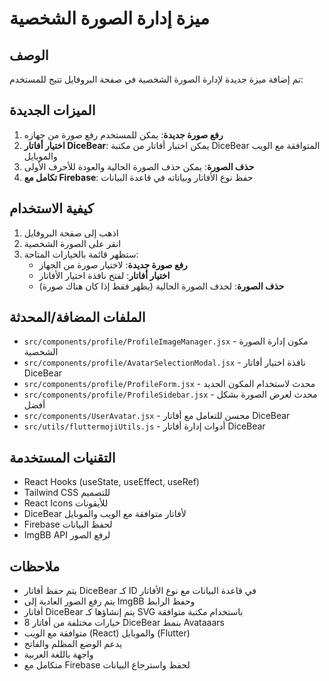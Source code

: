 # ميزة إدارة الصورة الشخصية

## الوصف
تم إضافة ميزة جديدة لإدارة الصورة الشخصية في صفحة البروفايل تتيح للمستخدم:

## الميزات الجديدة
1. **رفع صورة جديدة**: يمكن للمستخدم رفع صورة من جهازه
2. **اختيار أفاتار DiceBear**: يمكن اختيار أفاتار من مكتبة DiceBear المتوافقة مع الويب والموبايل
3. **حذف الصورة**: يمكن حذف الصورة الحالية والعودة للأحرف الأولى
4. **تكامل مع Firebase**: حفظ نوع الأفاتار وبياناته في قاعدة البيانات

## كيفية الاستخدام
1. اذهب إلى صفحة البروفايل
2. انقر على الصورة الشخصية
3. ستظهر قائمة بالخيارات المتاحة:
   - **رفع صورة جديدة**: لاختيار صورة من الجهاز
   - **اختيار أفاتار**: لفتح نافذة اختيار الأفاتار
   - **حذف الصورة**: لحذف الصورة الحالية (يظهر فقط إذا كان هناك صورة)

## الملفات المضافة/المحدثة
- `src/components/profile/ProfileImageManager.jsx` - مكون إدارة الصورة الشخصية
- `src/components/profile/AvatarSelectionModal.jsx` - نافذة اختيار أفاتار DiceBear
- `src/components/profile/ProfileForm.jsx` - محدث لاستخدام المكون الجديد
- `src/components/profile/ProfileSidebar.jsx` - محدث لعرض الصورة بشكل أفضل
- `src/components/UserAvatar.jsx` - محسن للتعامل مع أفاتار DiceBear
- `src/utils/fluttermojiUtils.js` - أدوات إدارة أفاتار DiceBear

## التقنيات المستخدمة
- React Hooks (useState, useEffect, useRef)
- Tailwind CSS للتصميم
- React Icons للأيقونات
- DiceBear لأفاتار متوافقة مع الويب والموبايل
- Firebase لحفظ البيانات
- ImgBB API لرفع الصور

## ملاحظات
- يتم حفظ أفاتار DiceBear كـ ID في قاعدة البيانات مع نوع الأفاتار
- يتم رفع الصور العادية إلى ImgBB وحفظ الرابط
- أفاتار DiceBear يتم إنشاؤها كـ SVG باستخدام مكتبة متوافقة
- 8 خيارات مختلفة من أفاتار DiceBear بنمط Avataaars
- متوافقة مع الويب (React) والموبايل (Flutter)
- يدعم الوضع المظلم والفاتح
- واجهة باللغة العربية
- متكامل مع Firebase لحفظ واسترجاع البيانات